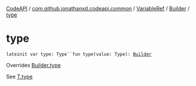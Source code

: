 [CodeAPI](../../../index.md) / [com.github.jonathanxd.codeapi.common](../../index.md) / [VariableRef](../index.md) / [Builder](index.md) / [type](.)

# type

`lateinit var type: Type``fun type(value: Type): `[`Builder`](index.md)

Overrides [Builder.type](../../../com.github.jonathanxd.codeapi.base/-variable-base/-builder/type.md)

See [T.type](#)

